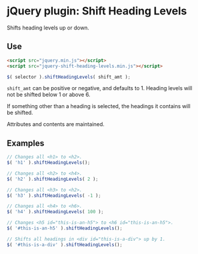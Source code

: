 # jQuery plugin: Shift Heading Levels

Shifts heading levels up or down.

## Use
```html
<script src="jquery.min.js"></script>
<script src="jquery-shift-heading-levels.min.js"></script>
```

```js
$( selector ).shiftHeadingLevels( shift_amt );
```

`shift_amt` can be positive or negative, and defaults to 1. Heading levels will not be shifted below 1 or above 6.

If something other than a heading is selected, the headings it contains will be shifted.

Attributes and contents are maintained.

## Examples

```js
// Changes all <h1> to <h2>.
$( 'h1' ).shiftHeadingLevels();

// Changes all <h2> to <h4>.
$( 'h2' ).shiftHeadingLevels( 2 );

// Changes all <h3> to <h2>.
$( 'h3' ).shiftHeadingLevels( -1 );

// Changes all <h4> to <h6>.
$( 'h4' ).shiftHeadingLevels( 100 );

// Changes <h5 id="this-is-an-h5"> to <h6 id="this-is-an-h5">.
$( '#this-is-an-h5' ).shiftHeadingLevels();

// Shifts all headings in <div id="this-is-a-div"> up by 1.
$( '#this-is-a-div' ).shiftHeadingLevels();
```
